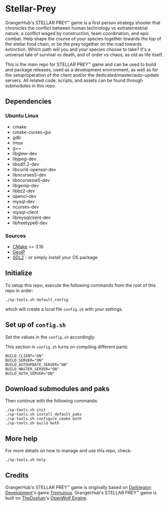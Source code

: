 # Stellar-Prey
GrangerHub's STELLAR PREY™ game is a first person strategy shooter that chronicles the conflict between human technology vs extraterrestrial nature, a conflict waged by construction, team coordination, and epic combat.  Help shape the course of your species together towards the top of the stellar food chain, or be the prey together on the road towards extinction.  Which path will you and your species choose to take?  It's a universal tale of survival vs death, and of order vs chaos, as old as life itself.

This is the main repo for STELLAR PREY™ game and can be used to build and package releases, used as a development environment, as well as for the setup/operation of the client and/or the dedicated/master/auto-update servers.  All related code, scripts, and assets can be found through submodules in this repo.

## Dependencies

### Ubuntu Linux
* cmake
* cmake-curses-gui
* gdb
* tmux
* g++
* libglew-dev
* libjpeg-dev
* libsdl1.2-dev
* libcurl4-openssl-dev
* libncurses5-dev
* libncursesw5-dev
* libgeoip-dev
* libbz2-dev
* opencl-dev
* mysql-dev
* ncurses-dev
* mysql-client
* libmysqlclient-dev
* libfreetype6-dev

### Sources

- [CMake](http://www.cmake.org/) >= 3.16
- [GeoIP](https://github.com/maxmind/geoip-api-c)
- [SDL2](https://www.libsdl.org/download-2.0.php) - or simply install your OS package

## Initialize

To setup this repo, execute the following commands from the root of this repo in order:

```
./sp-tools.sh default_config
```
which will create a local file `config.sh` with your settings.

## Set up of `config.sh`

Set the values in the `config.sh` accordingly.

This section in `config.sh` turns on compiling different parts:
```
BUILD_CLIENT="ON"
BUILD_SERVER="ON"
BUILD_AUTOUPDATE_SERVER="ON"
BUILD_MASTER_SERVER="ON"
BUILD_AUTH_SERVER="ON"
```

## Download submodules and paks

Then continue with the following commands:

```
./sp-tools.sh init
./sp-tools.sh install_default_paks
./sp-tools.sh configure_cmake both
./sp-tools.sh build both
```

## More help

For more details on how to manage and use this repo, check:

```
./sp-tools.sh help
```

## Credits

GrangerHub's STELLAR PREY™ game is originally based on [Darklegion Development](https://github.com/darklegion)'s game [Tremulous](https://github.com/darklegion/tremulous).  GrangerHub's STELLAR PREY™ game is built on [TheDushan](https://github.com/TheDushan)'s [OpenWolf Engine](https://github.com/TheDushan/OpenWolf-Engine).
